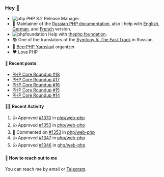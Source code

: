 ### Hey 👋

- ![php](https://user-images.githubusercontent.com/4685504/174548850-037dfd35-3b33-4154-9c50-95efd45ba66a.png) PHP 8.2 Release Manager
- 📖 Maintainer of the [Russian PHP documentation](https://github.com/php/doc-ru), also I help with [English](https://github.com/php/doc-en), [German](https://github.com/php/doc-de), and [French](https://github.com/php/doc-fr) version.
- ![phpfoundation](https://user-images.githubusercontent.com/4685504/174548733-72f62c18-f57e-47a6-8201-cb3d87e06b98.png) Help with [thephp.foundation](https://github.com/ThePHPF/thephp.foundation).
- 📚 One of the translators of
  the [Symfony 5: The Fast Track](https://symfony.com/doc/current/the-fast-track/ru/index.html)
  in Russian
- 🍻 [BeerPHP Yaroslavl](https://github.com/beerphp/yaroslavl) organizer
- ❤️ Love PHP

#### 📜 Recent posts

<!-- BLOG-POST-LIST:START -->
- [PHP Core Roundup #18](https://thephp.foundation/blog/2023/11/01/php-core-roundup-18/)
- [PHP Core Roundup #17](https://thephp.foundation/blog/2023/10/01/php-core-roundup-17/)
- [PHP Core Roundup #16](https://thephp.foundation/blog/2023/09/01/php-core-roundup-16/)
- [PHP Core Roundup #15](https://thephp.foundation/blog/2023/08/01/php-core-roundup-15/)
- [PHP Core Roundup #14](https://thephp.foundation/blog/2023/07/01/php-core-roundup-14/)
<!-- BLOG-POST-LIST:END -->

#### 👨‍💻 Recent Activity

<!--RECENT_ACTIVITY:start-->
1. 👍 Approved [#1370](https://github.com/php/web-php/pull/1370#pullrequestreview-3164098568) in [php/web-php](https://github.com/php/web-php)<br>
2. 👍 Approved [#1353](https://github.com/php/web-php/pull/1353#pullrequestreview-3156925219) in [php/web-php](https://github.com/php/web-php)<br>
3. 💬 Commented on [#1353](https://github.com/php/web-php/pull/1353#discussion_r2301246394) in [php/web-php](https://github.com/php/web-php)<br>
4. 👍 Approved [#1347](https://github.com/php/web-php/pull/1347#pullrequestreview-3148902535) in [php/web-php](https://github.com/php/web-php)<br>
5. 👍 Approved [#1346](https://github.com/php/web-php/pull/1346#pullrequestreview-3147337774) in [php/web-php](https://github.com/php/web-php)<br>
<!--RECENT_ACTIVITY:end-->

#### 💌 How to reach out to me

You can reach me by email or [Telegram](https://t.me/saundefined).
